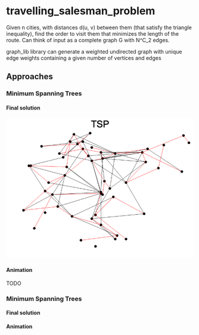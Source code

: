 # travelling_salesman_problem

Given n cities, with distances d(u, v) between them (that satisfy the triangle inequality),
find the order to visit them that minimizes the length of the route.
Can think of input as a complete graph G with N^C_2 edges.

graph_lib library can generate a weighted undirected graph with unique edge weights containing a given number of vertices and edges

## Approaches

### Minimum Spanning Trees

#### Final solution
![PrimsMST](./minimum_spanning_tree/prims_plot.png)

#### Animation
TODO

### Minimum Spanning Trees

#### Final solution

#### Animation
